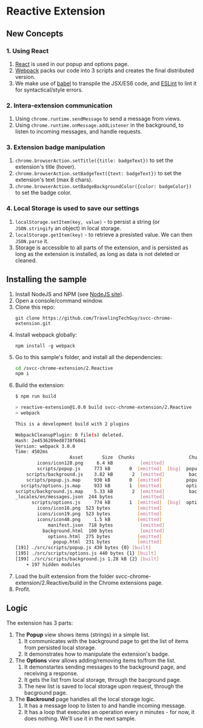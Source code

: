 # Reactive Extension

## New Concepts

### 1. Using React

1. [React](https://facebook.github.io/react/) is used in our popup and options page.
1. [Webpack](https://webpack.github.io/) packs our code into 3 scripts and creates the final distributed version.
1. We make use of [babel](https://babeljs.io/) to transpile the JSX/ES6 code, and [ESLint](eslint.org/) to lint it for syntactical/style errors.

### 2. Intera-extension communication

1. Using `chrome.runtime.sendMessage` to send a message from views.
1. Using `chrome.runtime.onMessage.addListener` in the background, to listen to incoming messages, and handle requests.

### 3. Extension badge manipulation

1. `chrome.browserAction.setTitle({title: badgeText})` to set the extension's title (hover).
1. `chrome.browserAction.setBadgeText({text: badgeText})` to set the extension's text (max 8 chars).
1. `chrome.browserAction.setBadgeBackgroundColor({color: badgeColor})` to set the badge color.

### 4. Local Storage is used to save our settings

1. `localStorage.setItem(key, value)` - to persist a string (or `JSON.stringify` an object) in local storage.
1. `localStorage.getItem(key)` - to retrieve a presisted value. We can then `JSON.parse` it.
1. Storage is accessible to all parts of the extension, and is persisted as long as the extension is installed, as long as data is not deleted or cleaned.

## Installing the sample

1. Install NodeJS and NPM (see [NodeJS site](https://nodejs.org/)).
1. Open a console/command window.
1. Clone this repo:
    ```
    git clone https://github.com/TravelingTechGuy/svcc-chrome-extension.git
    ```
1. Install webpack globally:
    ```
    npm install -g webpack
    ```
1. Go to this sample's folder, and install all the dependencies:
    ```bash
    cd /svcc-chrome-extension/2.Reactive
    npm i
    ```
1. Build the extension:
    ```bash
    $ npm run build

    > reactive-extension@1.0.0 build svcc-chrome-extension/2.Reactive
    > webpack

    This is a development build with 2 plugins

    WebpackCleanupPlugin: 0 file(s) deleted.
    Hash: 2e4536209ed8738f6041
    Version: webpack 3.0.0
    Time: 4502ms
                        Asset       Size  Chunks                    Chunk Names
            icons/icon128.png     6.4 kB          [emitted]
            scripts/popup.js     773 kB       0  [emitted]  [big]  popup
        scripts/background.js    3.82 kB       2  [emitted]         background
        scripts/popup.js.map     930 kB       0  [emitted]         popup
      scripts/options.js.map     933 kB       1  [emitted]         options
    scripts/background.js.map    5.33 kB       2  [emitted]         background
    _locales/en/messages.json  244 bytes          [emitted]
          scripts/options.js     774 kB       1  [emitted]  [big]  options
            icons/icon16.png  523 bytes          [emitted]
            icons/icon19.png  523 bytes          [emitted]
            icons/icon48.png     1.5 kB          [emitted]
                manifest.json  718 bytes          [emitted]
              background.html  100 bytes          [emitted]
                options.html  275 bytes          [emitted]
                  popup.html  231 bytes          [emitted]
    [191] ./src/scripts/popup.js 430 bytes {0} [built]
    [195] ./src/scripts/options.js 440 bytes {1} [built]
    [199] ./src/scripts/background.js 1.28 kB {2} [built]
        + 197 hidden modules
    ```
1. Load the built extension from the folder svcc-chrome-extension/2.Reactive/build in the Chrome extensions page.
1. Profit.

## Logic

The extension has 3 parts:

1. The **Popup** view shows items (strings) in a simple list.
    1. It communicates with the background page to get the list of items from persisted local storage.
    1. It demonstrates how to manipulate the extension's badge.
1. The **Options** view allows adding/removing items to/from the list.
    1. It demonstartes sending messages to the background page, and receiving a response.
    1. It gets the list from local storage, through the bacground page.
    1. The new list is saved to local storage upon request, through the bacground page.
1. The **Backround** page handles all the local storage logic.
    1. It has a message loop to listen to and handle incoming message.
    1. It has a loop that executes an operation every *n* minutes - for now, it does nothing. We'll use it in the next sample.
